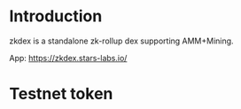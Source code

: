 # Introduction

zkdex is a standalone zk-rollup dex supporting AMM+Mining.

App: https://zkdex.stars-labs.io/

# Testnet token




